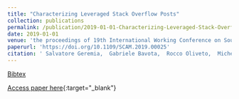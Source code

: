 ```yaml
---
title: "Characterizing Leveraged Stack Overflow Posts"
collection: publications
permalink: /publication/2019-01-01-Characterizing-Leveraged-Stack-Overflow-Posts
date: 2019-01-01
venue: 'the proceedings of 19th International Working Conference on Source Code Analysis and Manipulation, SCAM 2019, Cleveland, OH, USA, September 30 - October 1, 2019'
paperurl: 'https://doi.org/10.1109/SCAM.2019.00025'
citation: ' Salvatore Geremia,  Gabriele Bavota,  Rocco Oliveto,  Michele Lanza,  Massimiliano Di Penta, &quot;Characterizing Leveraged Stack Overflow Posts.&quot; the proceedings of 19th International Working Conference on Source Code Analysis and Manipulation, SCAM 2019, Cleveland, OH, USA, September 30 - October 1, 2019, 2019.'
---
```

[Bibtex](https://dblp.org/rec/conf/scam/GeremiaBOLP19.bib)

[Access paper here](https://doi.org/10.1109/SCAM.2019.00025){:target="_blank"}
